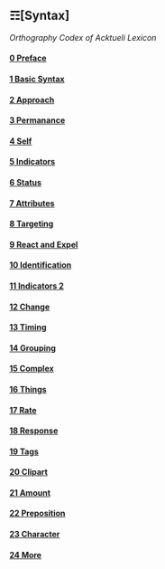 ## ☶[Syntax]
_Orthography Codex of Acktueli Lexicon_

#### [0 Preface](./PREFACE.md)
#### [1 Basic Syntax](./BASIC.md)
#### [2 Approach](./APPROACH.md)
#### [3 Permanance](./PERMANACE.md)
#### [4 Self](./SELF.md)
#### [5 Indicators](./INDICATORS.md)
#### [6 Status](./STATUS.md)
#### [7 Attributes](./ATTRIBUTES.md)
#### [8 Targeting](./TARGETING.md)
#### [9 React and Expel](./REACT_EXPEL.md)
#### [10 Identification](./IDENTIFICATION.md)
#### [11 Indicators 2](./INDICATORS_II.md)
#### [12 Change](./DIRECTION.md)
#### [13 Timing](./TIMING.md)
#### [14 Grouping](./GROUPING.md)
#### [15 Complex](./COMPLEX.md)
#### [16 Things](./THINGS.md)
#### [17 Rate](./RATE.md)
#### [18 Response](./NOISE.md)
#### [19 Tags](./TAGS.md)
#### [20 Clipart](./CLIPART.md)
#### [21 Amount](./AMOUNT.md)
#### [22 Preposition](./PREPOSITION.md)
#### [23 Character](./CHARACTER.md)
#### [24 More](./MORE.md)